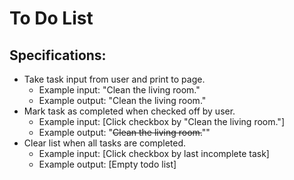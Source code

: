 # To Do List

## Specifications:

* Take task input from user and print to page.
  * Example input: "Clean the living room."
  * Example output: "Clean the living room."
* Mark task as completed when checked off by user.
  * Example input: [Click checkbox by "Clean the living room."]
  * Example output: "~~Clean the living room.~~""
* Clear list when all tasks are completed.
  * Example input: [Click checkbox by last incomplete task]
  * Example output: [Empty todo list]
